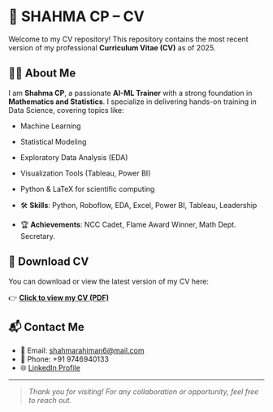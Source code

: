 # 📄 SHAHMA CP – CV

Welcome to my CV repository! This repository contains the most recent version of my professional **Curriculum Vitae (CV)** as of 2025.

## 🧑‍🏫 About Me

I am **Shahma CP**, a passionate **AI-ML Trainer** with a strong foundation in **Mathematics and Statistics**. I specialize in delivering hands-on training in Data Science, covering topics like:

- Machine Learning
- Statistical Modeling
- Exploratory Data Analysis (EDA)
- Visualization Tools (Tableau, Power BI)
- Python & LaTeX for scientific computing

- 🛠️ **Skills**: Python, Roboflow, EDA, Excel, Power BI, Tableau, Leadership
- 🏆 **Achievements**: NCC Cadet, Flame Award Winner, Math Dept. Secretary.

## 🔗 Download CV

You can download or view the latest version of my CV here:

👉 [**Click to view my CV (PDF)**](https://github.com/SHAHMACP/ShahmaCP_CV/blob/main/shahma%20cp%20(1)-1.pdf)

## 📬 Contact Me

- 📧 Email: shahmarahiman6@mail.com  
- 📱 Phone: +91 9746940133  
- 🌐 [LinkedIn Profile](https://www.linkedin.com/in/shahma-c-p-bb972b184)

---

> *Thank you for visiting! For any collaboration or opportunity, feel free to reach out.*
